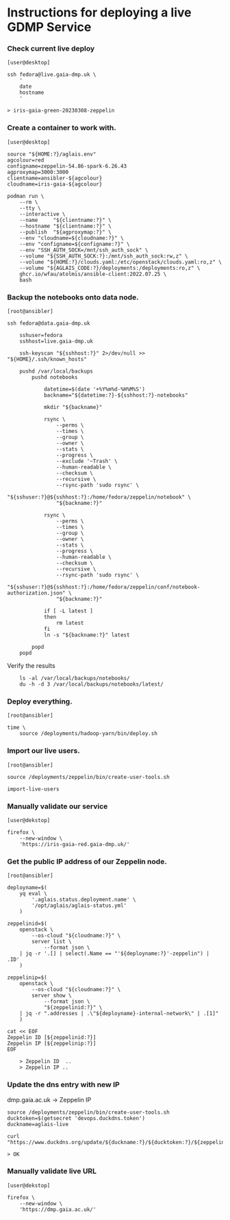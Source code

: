 # Instructions for deploying a live GDMP Service

### Check current live deploy 

    [user@desktop]

    ssh fedora@live.gaia-dmp.uk \
        '
        date
        hostname
        '
        
	> iris-gaia-green-20230308-zeppelin



### Create a container to work with.

    [user@desktop]

    source "${HOME:?}/aglais.env"
    agcolour=red
    configname=zeppelin-54.86-spark-6.26.43
    agproxymap=3000:3000
    clientname=ansibler-${agcolour}
    cloudname=iris-gaia-${agcolour}

    podman run \
        --rm \
        --tty \
        --interactive \
        --name     "${clientname:?}" \
        --hostname "${clientname:?}" \
        --publish  "${agproxymap:?}" \
        --env "cloudname=${cloudname:?}" \
        --env "configname=${configname:?}" \
        --env "SSH_AUTH_SOCK=/mnt/ssh_auth_sock" \
        --volume "${SSH_AUTH_SOCK:?}:/mnt/ssh_auth_sock:rw,z" \
        --volume "${HOME:?}/clouds.yaml:/etc/openstack/clouds.yaml:ro,z" \
        --volume "${AGLAIS_CODE:?}/deployments:/deployments:ro,z" \
        ghcr.io/wfau/atolmis/ansible-client:2022.07.25 \
        bash


### Backup the notebooks onto data node.

    [root@ansibler]

    ssh fedora@data.gaia-dmp.uk

        sshuser=fedora
        sshhost=live.gaia-dmp.uk

        ssh-keyscan "${sshhost:?}" 2>/dev/null >> "${HOME}/.ssh/known_hosts"

        pushd /var/local/backups
            pushd notebooks

                datetime=$(date '+%Y%m%d-%H%M%S')
                backname="${datetime:?}-${sshhost:?}-notebooks"

                mkdir "${backname}"

                rsync \
                    --perms \
                    --times \
                    --group \
                    --owner \
                    --stats \
                    --progress \
                    --exclude '~Trash' \
                    --human-readable \
                    --checksum \
                    --recursive \
                    --rsync-path 'sudo rsync' \
                    "${sshuser:?}@${sshhost:?}:/home/fedora/zeppelin/notebook" \
                    "${backname:?}"

                rsync \
                    --perms \
                    --times \
                    --group \
                    --owner \
                    --stats \
                    --progress \
                    --human-readable \
                    --checksum \
                    --recursive \
                    --rsync-path 'sudo rsync' \
                    "${sshuser:?}@${sshhost:?}:/home/fedora/zeppelin/conf/notebook-authorization.json" \
                    "${backname:?}"

                if [ -L latest ]
                then
                    rm latest
                fi
                ln -s "${backname:?}" latest

            popd
        popd

Verify the results
        
        ls -al /var/local/backups/notebooks/
        du -h -d 3 /var/local/backups/notebooks/latest/



### Deploy everything.

    [root@ansibler]

    time \
        source /deployments/hadoop-yarn/bin/deploy.sh


### Import our live users.
    
    [root@ansibler]

    source /deployments/zeppelin/bin/create-user-tools.sh

    import-live-users   
    
    
### Manually validate our service

    [user@dekstop]
    
    firefox \
        --new-window \
        'https://iris-gaia-red.gaia-dmp.uk/'


### Get the public IP address of our Zeppelin node.

    [root@ansibler]

    deployname=$(
        yq eval \
            '.aglais.status.deployment.name' \
            '/opt/aglais/aglais-status.yml'
        )

    zeppelinid=$(
        openstack \
            --os-cloud "${cloudname:?}" \
            server list \
                --format json \
        | jq -r '.[] | select(.Name == "'${deployname:?}'-zeppelin") | .ID'
        )

    zeppelinip=$(
        openstack \
            --os-cloud "${cloudname:?}" \
            server show \
                --format json \
                "${zeppelinid:?}" \
        | jq -r ".addresses | .\"${deployname}-internal-network\" | .[1]"
        )
        
    cat << EOF
    Zeppelin ID [${zeppelinid:?}]
    Zeppelin IP [${zeppelinip:?}]
    EOF
    
        > Zeppelin ID  ..
        > Zeppelin IP ..
            
    

### Update the dns entry with new IP

dmp.gaia.ac.uk -> Zeppelin IP

    source /deployments/zeppelin/bin/create-user-tools.sh
    ducktoken=$(getsecret 'devops.duckdns.token')
    duckname=aglais-live

    curl "https://www.duckdns.org/update/${duckname:?}/${ducktoken:?}/${zeppelinip:?}"    

    > OK


### Manually validate live URL

    [user@dekstop]
    
    firefox \
        --new-window \
        'https://dmp.gaia.ac.uk/'

        
